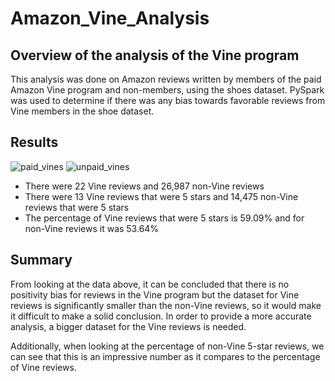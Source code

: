 # Amazon_Vine_Analysis

## Overview of the analysis of the Vine program

This analysis was done on Amazon reviews written by members of the paid Amazon Vine program and non-members, using the shoes dataset. PySpark was used to determine if there was any bias towards favorable reviews from Vine members in the shoe dataset.

## Results

![paid_vines](https://user-images.githubusercontent.com/64383146/186316032-166e7b26-451b-4384-a431-67210896f60b.png)  ![unpaid_vines](https://user-images.githubusercontent.com/64383146/186316121-2fba63ab-41de-4ccf-8118-27ef0219a093.png)

- There were 22 Vine reviews and 26,987 non-Vine reviews
- There were 13 Vine reviews that were 5 stars and 14,475 non-Vine reviews that were 5 stars
- The percentage of Vine reviews that were 5 stars is 59.09% and for non-Vine reviews it was 53.64%

## Summary

From looking at the data above, it can be concluded that there is no positivity bias for reviews in the Vine program but the dataset for Vine reviews is significantly smaller than the non-Vine reviews, so it would make it difficult to make a solid conclusion. In order to provide a more accurate analysis, a bigger dataset for the Vine reviews is needed.

Additionally, when looking at the percentage of non-Vine 5-star reviews, we can see that this is an impressive number as it compares to the percentage of Vine reviews.
